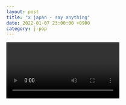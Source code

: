 ```yaml
---
layout: post
title: "x japan - say anything"
date: 2022-01-07 23:00:00 +0900
category: j-pop
---
```


<div class="video-container">
    <video id="player" class="video-js vjs-default-skin vjs-big-play-centered" data-json="/public/json/j-pop/x japan - say anything.json"></video>
</div>

```
```